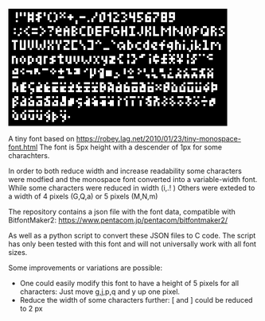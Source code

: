 ![](https://github.com/tubbutec/tinyFont/blob/main/rendered.png?raw=true)

A tiny font based on https://robey.lag.net/2010/01/23/tiny-monospace-font.html
The font is 5px height with a descender of 1px for some charachters.

In order to both reduce width and increase readability some characters were modfied and the monospace font converted into a variable-width font.
While some characters were reduced in width (i,.! )
Others were exteded to a width of 4 pixels (G,Q,a) or 5 pixels (M,N,m) 

The repository contains a json file with the font data, compatible with BitfontMaker2:
https://www.pentacom.jp/pentacom/bitfontmaker2/

As well as a python script to convert these JSON files to C code. The script has only been tested with this font and will not universally work with all font sizes.

Some improvements or variations are possible: 
- One could easily modify this font to have a height of 5 pixels for all characters: Just move g,j,p,q and y up one pixel.
- Reduce the width of some characters further: [ and ] could be reduced to 2 px
